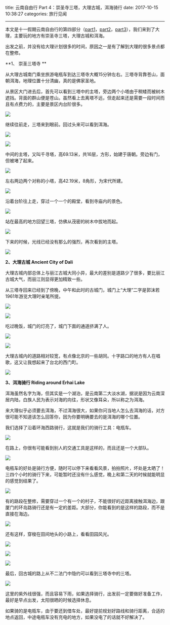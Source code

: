 title: 云南自由行 Part 4：崇圣寺三塔，大理古城，洱海骑行
date: 2017-10-15 10:38:27
categories: 旅行见闻


---

本文是十一假期云南自由行的第四部分（[part1](https://steemit.com/cn/@drunkevil/travel-in-yunnan-part-1)，[part2](https://steemit.com/cn/@drunkevil/travel-in-yunnan-part-2)，[part3](https://steemit.com/cn/@drunkevil/travel-in-yunnan-part-3)），我们来到了大理，主要玩的地方有崇圣寺三塔，大理古城和洱海。

<!--more-->


出发之前，并没有给大理计划很多的时间，原因之一是有了解到大理的很多景点都在整修。

**1、 崇圣三塔寺 ** 

从大理古城南门乘坐旅游电瓶车到达三塔寺大概15分钟左右。三塔寺背靠苍山，面朝洱海，地理位置十分清幽，真的是佛家圣地。



从景区大门进去后，首先可以看到三塔中的主塔，旁边两个小塔由于稍矮而被树木遮挡。背面的群山便是苍山。虽然看上去离塔不远，但走起来还是需要一段时间而且有点费力的，主要是景区内台阶很多。



![](http://wx2.sinaimg.cn/mw690/aeba7ac3ly1fkiwhm9bvlj23402c0b2c.jpg)

继续往前走，三塔来到眼前。回过头来可以看到洱海。



![](http://wx1.sinaimg.cn/mw690/aeba7ac3ly1fkiwhugijwj23402c0e82.jpg)

![](http://wx2.sinaimg.cn/mw690/aeba7ac3ly1fkiwi8kc7yj23402c0npe.jpg)

中间的主塔，又叫千寻塔，高69.13米，共16层，方形，始建于唐朝。旁边有门，但被堵了起来。



![](http://wx2.sinaimg.cn/mw690/aeba7ac3ly1fkiwiepk9rj22c02c0kjl.jpg)

左右两边两个对称的小塔，高42.19米，8角形，为宋代所建。



![](http://wx4.sinaimg.cn/mw690/aeba7ac3ly1fkiwii8ykgj22c0340qv6.jpg)


沿着台阶往上走，穿过一个一个的殿堂，看到寺庙内的景色。



![](http://wx1.sinaimg.cn/mw690/aeba7ac3ly1fkiwispc2bj23402c0x6r.jpg)

站在最高的地方回望三塔，仿佛从茂密的树木中拔地而起。



![](http://wx4.sinaimg.cn/mw690/aeba7ac3ly1fkiwioej84j23402c0u0x.jpg)

下来的时候，光线已经没有那么的强烈，再次看到的主塔。



![](http://wx1.sinaimg.cn/mw690/aeba7ac3ly1fkiwiy7aopj22c02c0kjl.jpg)

**2、大理古城 Ancient City of Dali**

大理古城内部总体上与丽江古城大同小异，最大的差别是道路少了很多，要比丽江古城大气，而丽江则显得更加精致一些。


从三塔寺回来已经到了傍晚，中午和此时的古城门，城门上“大理”二字是郭沫若1961年游览大理时亲笔所提。



![](http://wx3.sinaimg.cn/mw690/aeba7ac3ly1fkiwkkma2tj23402c0kjn.jpg)

![](http://wx2.sinaimg.cn/mw690/aeba7ac3ly1fkiwizq3l3j23402c0x6p.jpg)

吃过晚饭，城门的灯亮了，城门下面的通道挤满了人。


![](http://wx2.sinaimg.cn/mw690/aeba7ac3ly1fkiwj721ckj23402c0e82.jpg)

![](http://wx1.sinaimg.cn/mw690/aeba7ac3ly1fkiwj571xhj23402c0qv7.jpg)

大理古城内的道路相对较宽，有点像北京的一些胡同。十字路口的地方有人在唱歌，这又让我想起来了台北的西门町。



![](http://wx1.sinaimg.cn/mw690/aeba7ac3ly1fkiyqamyplj23402c0e82.jpg)

**3、洱海骑行  Riding around Erhai Lake**

洱海虽然名字为海，但其实是一个湖泊，是云南第二大淡水湖，据说是因为云南深居内陆，白族人民为表示对海的向往，形状又像耳朵，所以称之为洱海。



来大理似乎必须要去洱海，不过洱海很大，如果你问当地人怎么去洱海的话，对方很可能不知道该怎么回答你，因为你要明确要去的是洱海的哪个位置。


我们选择了沿着环海西路骑行，这就是我们的骑行工具：电瓶车。



![](http://wx2.sinaimg.cn/mw690/aeba7ac3ly1fkiwjsqzonj23402c0hdv.jpg)

在路上，你很有可能看到别人的交通工具是这样的，而且还是一个大部队。



![](http://wx3.sinaimg.cn/mw690/aeba7ac3ly1fkiwjylqv8j23402c0qv8.jpg)

电瓶车的好处是骑行方便，随时可以停下来看看风景，拍拍照片，坏处是太晒了！三四个小时的骑行下来，可能暂时还没有什么感觉，晚上和第二天的时候就能明显的感觉到结果了。



![](http://wx1.sinaimg.cn/mw690/aeba7ac3ly1fkiwjlfdw3j23402c04qr.jpg)

有的路段在整修，需要穿过一个有一个的村子，不能很好的近距离接触洱海边，跟厦门的环岛路骑行还是有一定的差距。大部分，你能看到的是这样的路段，而不是直接在海边。


![](http://wx2.sinaimg.cn/mw690/aeba7ac3ly1fkiwjprr36j23402c0npg.jpg)

还有这样，穿梭在田间地头的小路上，看看田园风光。


![](http://wx2.sinaimg.cn/mw690/aeba7ac3ly1fkiwk4xb7cj23402c01kz.jpg)

![](http://wx1.sinaimg.cn/mw690/aeba7ac3ly1fkiwk289pvj23402c0e83.jpg)

![](http://wx4.sinaimg.cn/mw690/aeba7ac3ly1fkiwkc3nbdj23402c0e84.jpg)

最后，回古城的路上从不二法门中隐约可以看到三塔寺中的三塔。



![](http://wx4.sinaimg.cn/mw690/aeba7ac3ly1fkiwkg72fdj23402c0npe.jpg)

这里的紫外线很强，而且容易下雨，如果选择骑行，出发前一定要做好准备工作，最好是早点出发，太阳很晒的时候选择休息。



如果骑的是电瓶车，由于要还到借车处，最好提前规划好路线和骑行距离，合适的地点返回，中途电瓶车没有充电的地方，如果没电了的话就不好解决了。

